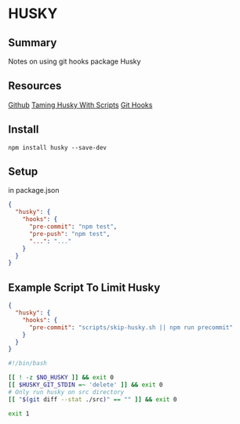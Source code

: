 # HUSKY

## Summary

Notes on using git hooks package Husky

## Resources

[Github](https://github.com/typicode/husky)
[Taming Husky With Scripts](https://medium.com/trabe/taming-the-husky-db15632c106f)
[Git Hooks](https://git-scm.com/docs/githooks)

## Install

```console
npm install husky --save-dev
```

## Setup

in package.json

```json
{
  "husky": {
    "hooks": {
      "pre-commit": "npm test",
      "pre-push": "npm test",
      "...": "..."
    }
  }
}
```

## Example Script To Limit Husky

```json
{
  "husky": {
    "hooks": {
      "pre-commit": "scripts/skip-husky.sh || npm run precommit"
    }
  }
}
```

```bash
#!/bin/bash

[[ ! -z $NO_HUSKY ]] && exit 0
[[ $HUSKY_GIT_STDIN =~ 'delete' ]] && exit 0
# Only run husky on src directory
[[ "$(git diff --stat ./src)" == "" ]] && exit 0

exit 1
```
